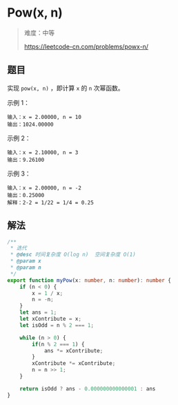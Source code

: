 # Pow(x, n)

> 难度：中等
>
> https://leetcode-cn.com/problems/powx-n/

## 题目

实现 `pow(x, n)` ，即计算 `x` 的 `n` 次幂函数。

示例 1：

```
输入：x = 2.00000, n = 10
输出：1024.00000
```

示例 2：

```
输入：x = 2.10000, n = 3
输出：9.26100
```

示例 3：

```
输入：x = 2.00000, n = -2
输出：0.25000
解释：2-2 = 1/22 = 1/4 = 0.25
```

## 解法
```typescript
/**
 * 迭代
 * @desc 时间复杂度 O(log n)  空间复杂度 O(1)
 * @param x
 * @param n
 */
export function myPow(x: number, n: number): number {
    if (n < 0) {
        x = 1 / x;
        n = -n;
    }
    let ans = 1;
    let xContribute = x;
    let isOdd = n % 2 === 1;

    while (n > 0) {
        if(n % 2 === 1) {
            ans *= xContribute;
        }
        xContribute *= xContribute;
        n = n >> 1;
    }

    return isOdd ? ans - 0.000000000000001 : ans
}
```
